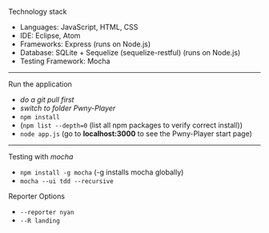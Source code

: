 Technology stack

* Languages: JavaScript, HTML, CSS
* IDE: Eclipse, Atom
* Frameworks: Express (runs on Node.js)
* Database: SQLite + Sequelize (sequelize-restful) (runs on Node.js)
* Testing Framework: Mocha

***
Run the application

* *do a git pull first*
* *switch to folder Pwny-Player*
* `npm install`
* (`npm list --depth=0` (list all npm packages to verify correct install))
* `node app.js` (go to **localhost:3000** to see the Pwny-Player start page)

***
Testing with *mocha*
* `npm install -g mocha` (-g installs mocha globally)
* `mocha --ui tdd --recursive`

Reporter Options
* `--reporter nyan`
* `--R landing`
